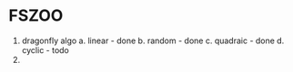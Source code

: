 # FSZOO
1. dragonfly algo
  a. linear - done
  b. random - done
  c. quadraic - done
  d. cyclic - todo
2. 
